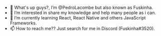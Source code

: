 - 👋 What's up guys?, I’m @PedroLacombe but also known as Fuskinha.
- 👀 I’m interested in share my knowledge and help many people as i can.
- 🌱 I’m currently learning React, React Native and others JavaScript Frameworks.
- 📫 How to reach me?? Just search for me in Discord (Fuskinha#3520).
